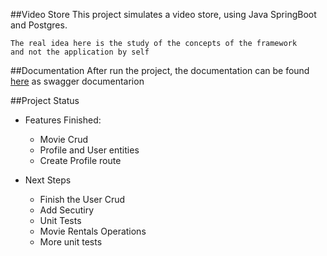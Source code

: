 ##Video Store 
    This project simulates a video store, using Java SpringBoot and Postgres.

    The real idea here is the study of the concepts of the framework 
    and not the application by self

##Documentation
    After run the project, the documentation can be found [here](http://localhost:8080/swagger-ui.html) as 
    swagger documentarion
    
##Project Status
* Features Finished:
  * Movie Crud
  * Profile and User entities
  * Create Profile route

* Next Steps
  * Finish the User Crud
  * Add Secutiry
  * Unit Tests
  * Movie Rentals Operations
  * More unit tests
